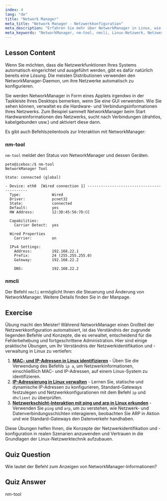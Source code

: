 ```yaml
---
index: 4
lang: "de"
title: "Network Manager"
meta_title: "Network Manager - Netzwerkkonfiguration"
meta_description: "Erfahren Sie mehr über NetworkManager in Linux, wie er die Netzwerkkonfiguration automatisiert und verwenden Sie die Befehle nm-tool & nmcli. Starten Sie mit diesem Anfängerleitfaden!"
meta_keywords: "NetworkManager, nm-tool, nmcli, Linux-Netzwerk, Netzwerkkonfiguration, Linux-Tutorial, Anfängerleitfaden"
---
```


## Lesson Content

Wenn Sie möchten, dass die Netzwerkfunktionen Ihres Systems automatisch eingerichtet und ausgeführt werden, gibt es dafür natürlich bereits eine Lösung. Die meisten Distributionen verwenden den NetworkManager-Daemon, um ihre Netzwerke automatisch zu konfigurieren.

Sie werden NetworkManager in Form eines Applets irgendwo in der Taskleiste Ihres Desktops bemerken, wenn Sie eine GUI verwenden. Wie Sie sehen können, verwaltet es die Hardware- und Verbindungsinformationen Ihres Netzwerks. Zum Beispiel sammelt NetworkManager beim Start Hardwareinformationen des Netzwerks, sucht nach Verbindungen (drahtlos, kabelgebunden usw.) und aktiviert diese dann.

Es gibt auch Befehlszeilentools zur Interaktion mit NetworkManager:

### nm-tool

`nm-tool` meldet den Status von NetworkManager und dessen Geräten.

```plaintext
pete@icebox:/$ nm-tool
NetworkManager Tool

State: connected (global)

- Device: eth0  [Wired connection 1] -------------------------------------------
  Type:              Wired
  Driver:            pcnet32
  State:             connected
  Default:           yes
  HW Address:        12:3D:45:56:7D:CC

  Capabilities:
    Carrier Detect:  yes

  Wired Properties
    Carrier:         on

  IPv4 Settings:
    Address:         192.168.22.1
    Prefix:          24 (255.255.255.0)
    Gateway:         192.168.22.2

    DNS:             192.168.22.2
```

### nmcli

Der Befehl `nmcli` ermöglicht Ihnen die Steuerung und Änderung von NetworkManager. Weitere Details finden Sie in der Manpage.

## Exercise

Übung macht den Meister! Während NetworkManager einen Großteil der Netzwerkkonfiguration automatisiert, ist das Verständnis der zugrunde liegenden Befehle und Konzepte, die es verwaltet, entscheidend für die Fehlerbehebung und fortgeschrittene Administration. Hier sind einige praktische Übungen, um Ihr Verständnis der Netzwerkidentifikation und -verwaltung in Linux zu vertiefen:

1. **[MAC- und IP-Adressen in Linux identifizieren](https://labex.io/de/labs/comptia-identify-mac-and-ip-addresses-in-linux-592731)** - Üben Sie die Verwendung des Befehls `ip a`, um Netzwerkinformationen, einschließlich MAC- und IP-Adressen, auf einem Linux-System zu identifizieren.
2. **[IP-Adressierung in Linux verwalten](https://labex.io/de/labs/comptia-manage-ip-addressing-in-linux-592736)** - Lernen Sie, statische und dynamische IP-Adressen zu konfigurieren, Standard-Gateways festzulegen und Netzwerkkonfigurationen mit dem Befehl `ip` und `dhclient` zu überprüfen.
3. **[Netzwerkschicht-Interaktion mit ping und arp in Linux erkunden](https://labex.io/de/labs/comptia-explore-network-layer-interaction-with-ping-and-arp-in-linux-592746)** - Verwenden Sie `ping` und `arp`, um zu verstehen, wie Netzwerk- und Datenverbindungsschichten interagieren, beobachten Sie ARP in Aktion und wie Standard-Gateways den Datenverkehr handhaben.

Diese Übungen helfen Ihnen, die Konzepte der Netzwerkidentifikation und -konfiguration in realen Szenarien anzuwenden und Vertrauen in die Grundlagen der Linux-Netzwerktechnik aufzubauen.

## Quiz Question

Wie lautet der Befehl zum Anzeigen von NetworkManager-Informationen?

## Quiz Answer

nm-tool
